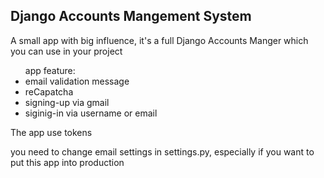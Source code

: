 <h2> Django Accounts Mangement System </h2>

<p>A small app with big influence, it's a full Django Accounts Manger which you can use in your project</p>

<ul>
  app feature:
  <li>email validation message</li>
  <li>reCapatcha</li>
  <li>signing-up via gmail</li>
  <li>siginig-in via username or email</li>
</ul>

<p>The app use tokens</p>
<p>you need to change email settings in settings.py, especially if you want to put this app into production<p/>
